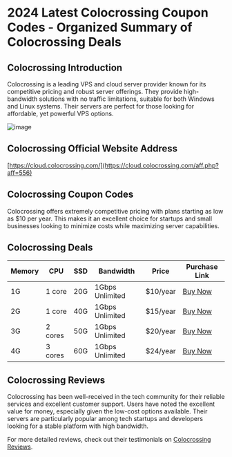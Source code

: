 # 2024 Latest Colocrossing Coupon Codes - Organized Summary of Colocrossing Deals

## Colocrossing Introduction
Colocrossing is a leading VPS and cloud server provider known for its competitive pricing and robust server offerings. They provide high-bandwidth solutions with no traffic limitations, suitable for both Windows and Linux systems. Their servers are perfect for those looking for affordable, yet powerful VPS options.

![image](https://github.com/malikyale48/Colocrossing/assets/167672046/8edc0d8b-b480-4f59-bb45-a9726fc6ba1e)

## Colocrossing Official Website Address
[https://cloud.colocrossing.com/](https://cloud.colocrossing.com/aff.php?aff=556)

## Colocrossing Coupon Codes
Colocrossing offers extremely competitive pricing with plans starting as low as $10 per year. This makes it an excellent choice for startups and small businesses looking to minimize costs while maximizing server capabilities.

## Colocrossing Deals

| Memory | CPU | SSD  | Bandwidth | Price   | Purchase Link                                                   |
|--------|-----|------|-----------|---------|-----------------------------------------------------------------|
| 1G     | 1 core | 20G  | 1Gbps Unlimited | $10/year | [Buy Now](https://cloud.colocrossing.com/aff.php?aff=556&pid=23) |
| 2G     | 1 core | 40G  | 1Gbps Unlimited | $15/year | [Buy Now](https://cloud.colocrossing.com/aff.php?aff=556&pid=24) |
| 3G     | 2 cores | 50G  | 1Gbps Unlimited | $20/year | [Buy Now](https://cloud.colocrossing.com/aff.php?aff=556&pid=25) |
| 4G     | 3 cores | 60G  | 1Gbps Unlimited | $24/year | [Buy Now](https://cloud.colocrossing.com/aff.php?aff=556&pid=26) |

## Colocrossing Reviews
Colocrossing has been well-received in the tech community for their reliable services and excellent customer support. Users have noted the excellent value for money, especially given the low-cost options available. Their servers are particularly popular among tech startups and developers looking for a stable platform with high bandwidth.

For more detailed reviews, check out their testimonials on [Colocrossing Reviews](https://cloud.colocrossing.com/aff.php?aff=556).
